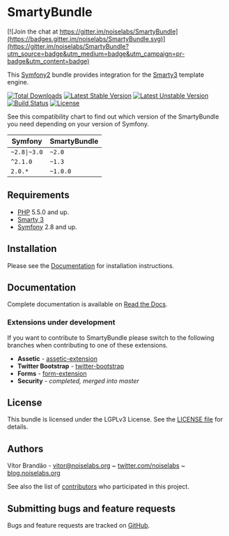 SmartyBundle
============

[![Join the chat at https://gitter.im/noiselabs/SmartyBundle](https://badges.gitter.im/noiselabs/SmartyBundle.svg)](https://gitter.im/noiselabs/SmartyBundle?utm_source=badge&utm_medium=badge&utm_campaign=pr-badge&utm_content=badge)

[@documentation]:   http://smartybundle.readthedocs.io/   "SmartyBundle Documentation"
[@php]:             http://php.net/                         "PHP: Hypertext Preprocessor"
[@smarty]:          http://www.smarty.net/                  "The compiling PHP template engine"
[@symfony]:         http://www.symfony.com/                 "High Performance PHP Framework for Web Development"

This [Symfony2](http://symfony.com/) bundle provides integration for the [Smarty3](http://www.smarty.net/) template engine.

[![Total Downloads](https://poser.pugx.org/noiselabs/smarty-bundle/downloads.png)](https://packagist.org/packages/noiselabs/smarty-bundle)
[![Latest Stable Version](https://poser.pugx.org/noiselabs/smarty-bundle/v/stable.png)](https://packagist.org/packages/noiselabs/smarty-bundle)
[![Latest Unstable Version](https://poser.pugx.org/noiselabs/smarty-bundle/v/unstable.png)](https://packagist.org/packages/noiselabs/smarty-bundle)
[![Build Status](https://secure.travis-ci.org/noiselabs/SmartyBundle.png)](http://travis-ci.org/noiselabs/SmartyBundle)
[![License](https://poser.pugx.org/noiselabs/smarty-bundle/license.png)](https://packagist.org/packages/noiselabs/smarty-bundle)

See this compatibility chart to find out which version of the SmartyBundle you need depending on your version of Symfony.

| Symfony | SmartyBundle |
|---|---|
| <code>~2.8&#124;~3.0</code> | `~2.0` |
| `^2.1.0` | `~1.3` |
| `2.0.*` | `~1.0.0` |

Requirements
------------

* [PHP][@php] 5.5.0 and up.
* [Smarty 3][@smarty]
* [Symfony][@symfony] 2.8 and up.

Installation
------------

Please see the [Documentation][@documentation] for installation instructions.

Documentation
-------------

Complete documentation is available on [Read the Docs][@documentation].

### Extensions under development

If you want to contribute to SmartyBundle please switch to the following branches when contributing to one of these extensions.

* **Assetic** - [assetic-extension](https://github.com/noiselabs/SmartyBundle/tree/assetic-extension)
* **Twitter Bootstrap** - [twitter-bootstrap](https://github.com/noiselabs/SmartyBundle/tree/twitter-bootstrap)
* **Forms** - [form-extension](https://github.com/noiselabs/SmartyBundle/tree/form-extension)
* **Security** - *completed, merged into master*

License
-------

This bundle is licensed under the LGPLv3 License. See the [LICENSE file](https://github.com/noiselabs/SmartyBundle/blob/master/Resources/meta/LICENSE) for details.

Authors
-------

Vítor Brandão - <vitor@noiselabs.org> ~ [twitter.com/noiselabs](http://twitter.com/noiselabs) ~ [blog.noiselabs.org](http://blog.noiselabs.org)

See also the list of [contributors](https://github.com/noiselabs/SmartyBundle/contributors) who participated in this project.

Submitting bugs and feature requests
------------------------------------

Bugs and feature requests are tracked on [GitHub](https://github.com/noiselabs/SmartyBundle/issues).
